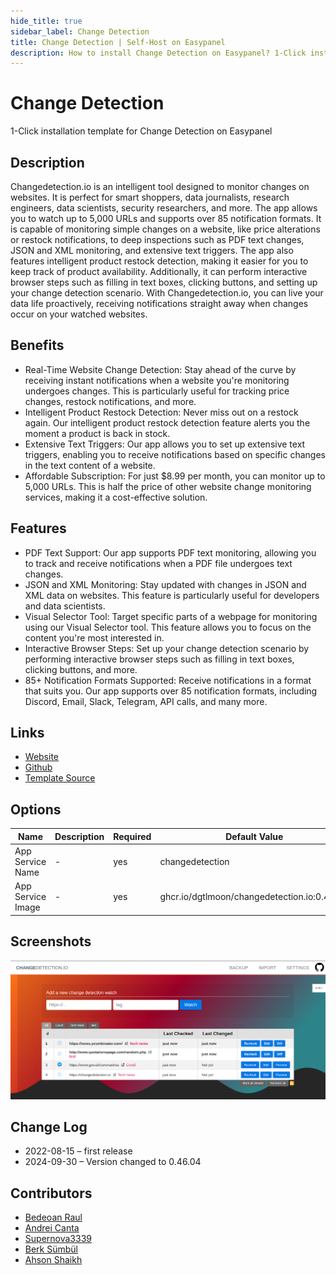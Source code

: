 ```yaml
---
hide_title: true
sidebar_label: Change Detection
title: Change Detection | Self-Host on Easypanel
description: How to install Change Detection on Easypanel? 1-Click installation template for Change Detection on Easypanel
---
```


<!-- generated -->

# Change Detection

1-Click installation template for Change Detection on Easypanel

## Description

Changedetection.io is an intelligent tool designed to monitor changes on websites. It is perfect for smart shoppers, data journalists, research engineers, data scientists, security researchers, and more. The app allows you to watch up to 5,000 URLs and supports over 85 notification formats. It is capable of monitoring simple changes on a website, like price alterations or restock notifications, to deep inspections such as PDF text changes, JSON and XML monitoring, and extensive text triggers. The app also features intelligent product restock detection, making it easier for you to keep track of product availability. Additionally, it can perform interactive browser steps such as filling in text boxes, clicking buttons, and setting up your change detection scenario. With Changedetection.io, you can live your data life proactively, receiving notifications straight away when changes occur on your watched websites.

## Benefits

- Real-Time Website Change Detection: Stay ahead of the curve by receiving instant notifications when a website you're monitoring undergoes changes. This is particularly useful for tracking price changes, restock notifications, and more.
- Intelligent Product Restock Detection: Never miss out on a restock again. Our intelligent product restock detection feature alerts you the moment a product is back in stock.
- Extensive Text Triggers: Our app allows you to set up extensive text triggers, enabling you to receive notifications based on specific changes in the text content of a website.
- Affordable Subscription: For just $8.99 per month, you can monitor up to 5,000 URLs. This is half the price of other website change monitoring services, making it a cost-effective solution.

## Features

- PDF Text Support: Our app supports PDF text monitoring, allowing you to track and receive notifications when a PDF file undergoes text changes.
- JSON and XML Monitoring: Stay updated with changes in JSON and XML data on websites. This feature is particularly useful for developers and data scientists.
- Visual Selector Tool: Target specific parts of a webpage for monitoring using our Visual Selector tool. This feature allows you to focus on the content you're most interested in.
- Interactive Browser Steps: Set up your change detection scenario by performing interactive browser steps such as filling in text boxes, clicking buttons, and more.
- 85+ Notification Formats Supported: Receive notifications in a format that suits you. Our app supports over 85 notification formats, including Discord, Email, Slack, Telegram, API calls, and many more.

## Links

- [Website](https://changedetection.io)
- [Github](https://github.com/dgtlmoon/changedetection.io)
- [Template Source](https://github.com/easypanel-io/templates/tree/main/templates/changedetection)

## Options

Name | Description | Required | Default Value
-|-|-|-
App Service Name | - | yes | changedetection
App Service Image | - | yes | ghcr.io/dgtlmoon/changedetection.io:0.46.04

## Screenshots

![Change Detection Screenshot](./assets/screenshot.png)

## Change Log

- 2022-08-15 – first release
- 2024-09-30 – Version changed to 0.46.04

## Contributors

- [Bedeoan Raul](https://github.com/bedeoan)
- [Andrei Canta](https://github.com/deiucanta)
- [Supernova3339](https://github.com/Supernova3339)
- [Berk Sümbül](https://berksmbl.com)
- [Ahson Shaikh](https://github.com/MuhammadAhsanDonuts)

